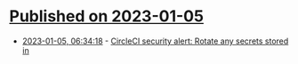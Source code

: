 # [Published on 2023-01-05](index.md)

* [2023-01-05, 06:34:18](https://lobste.rs/s/qivzfa/circleci_security_alert_rotate_any) - [CircleCI security alert: Rotate any secrets stored in](https://circleci.com/blog/january-4-2023-security-alert/)
